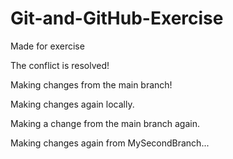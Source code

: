 # Git-and-GitHub-Exercise
Made for exercise

The conflict is resolved!

Making changes from the main branch!

Making changes again locally.

Making a change from the main branch again.

Making changes again from MySecondBranch...



